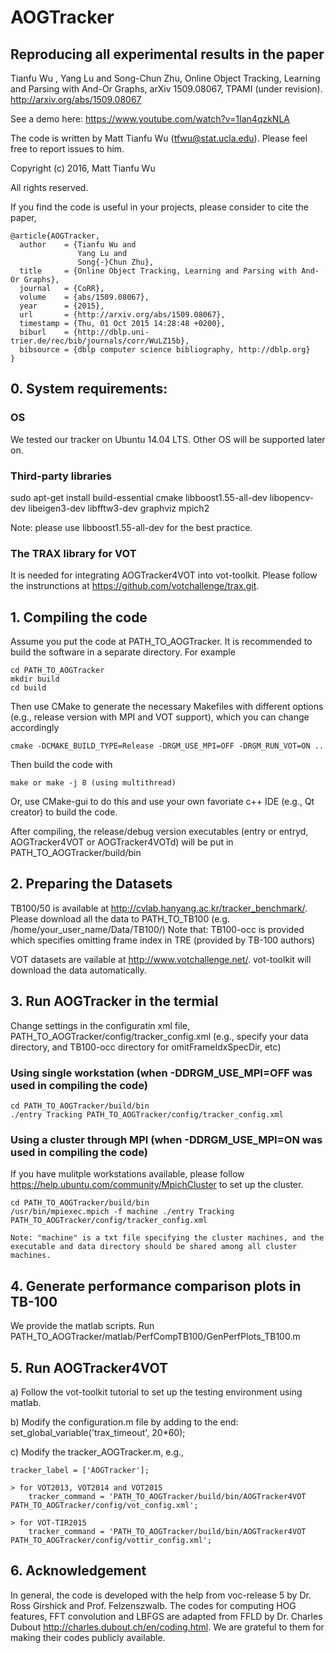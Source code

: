 # AOGTracker 

## Reproducing all experimental results in the paper
Tianfu Wu , Yang Lu and Song-Chun Zhu, Online Object Tracking, Learning and Parsing with And-Or Graphs, arXiv 1509.08067, TPAMI (under revision).  http://arxiv.org/abs/1509.08067

See a demo here: https://www.youtube.com/watch?v=1Ian4qzkNLA

The code is written by Matt Tianfu Wu (tfwu@stat.ucla.edu). Please feel free to report issues to him. 

Copyright (c) 2016, Matt Tianfu Wu

All rights reserved.

If you find the code is useful in your projects, please consider to cite the paper,

	@article{AOGTracker,
	  author    = {Tianfu Wu and
	               Yang Lu and
	               Song{-}Chun Zhu},
	  title     = {Online Object Tracking, Learning and Parsing with And-Or Graphs},
	  journal   = {CoRR},
	  volume    = {abs/1509.08067},
	  year      = {2015},
	  url       = {http://arxiv.org/abs/1509.08067},
	  timestamp = {Thu, 01 Oct 2015 14:28:48 +0200},
	  biburl    = {http://dblp.uni-trier.de/rec/bib/journals/corr/WuLZ15b},
	  bibsource = {dblp computer science bibliography, http://dblp.org}
	}


## 0. System requirements:

### OS
We tested our tracker on Ubuntu 14.04 LTS. Other OS will be supported later on.

### Third-party libraries
sudo apt-get install build-essential cmake libboost1.55-all-dev libopencv-dev libeigen3-dev  libfftw3-dev graphviz mpich2

Note: please use libboost1.55-all-dev for the best practice. 

###  The TRAX library for VOT
It is needed for integrating AOGTracker4VOT into vot-toolkit. Please follow the instrunctions at https://github.com/votchallenge/trax.git.

## 1. Compiling the code
Assume you put the code at PATH_TO_AOGTracker.
It is recommended to build the software in a separate directory. For example

	cd PATH_TO_AOGTracker
	mkdir build
	cd build

Then use CMake to generate the necessary Makefiles with different options (e.g., release version with MPI and VOT support), which you can change accordingly 
	
	cmake -DCMAKE_BUILD_TYPE=Release -DRGM_USE_MPI=OFF -DRGM_RUN_VOT=ON ..

Then build the code with

	make or make -j 8 (using multithread)

Or, use CMake-gui to do this and use your own favoriate c++ IDE (e.g., Qt creator) to build the code.

After compiling, the release/debug version executables (entry or entryd, AOGTracker4VOT or AOGTracker4VOTd) will be put in PATH_TO_AOGTracker/build/bin

## 2. Preparing the Datasets
TB100/50 is available at http://cvlab.hanyang.ac.kr/tracker_benchmark/. Please download all the data to PATH_TO_TB100 (e.g. /home/your_user_name/Data/TB100/)
Note that: TB100-occ is provided which specifies omitting frame index in TRE (provided by TB-100 authors)

VOT datasets are vailable at http://www.votchallenge.net/. vot-toolkit will download the data automatically.

## 3. Run AOGTracker in the termial
Change settings in the configuratin xml file, PATH_TO_AOGTracker/config/tracker_config.xml (e.g., specify your data directory, and TB100-occ directory for omitFrameIdxSpecDir, etc)

### Using single workstation (when -DDRGM_USE_MPI=OFF was used in compiling the code)

	cd PATH_TO_AOGTracker/build/bin
	./entry Tracking PATH_TO_AOGTracker/config/tracker_config.xml

### Using a cluster through MPI  (when -DDRGM_USE_MPI=ON was used in compiling the code)
If you have mulitple workstations available, please follow https://help.ubuntu.com/community/MpichCluster to set up the cluster.
	
	cd PATH_TO_AOGTracker/build/bin
	/usr/bin/mpiexec.mpich -f machine ./entry Tracking PATH_TO_AOGTracker/config/tracker_config.xml

	Note: "machine" is a txt file specifying the cluster machines, and the executable and data directory should be shared among all cluster machines.

## 4. Generate performance comparison plots in TB-100
We provide the matlab scripts. Run PATH_TO_AOGTracker/matlab/PerfCompTB100/GenPerfPlots_TB100.m

## 5. Run AOGTracker4VOT
a) Follow the vot-toolkit tutorial to set up the testing environment using matlab.

b) Modify the configuration.m file by adding to the end: set_global_variable('trax_timeout', 20*60); 

c) Modify the tracker_AOGTracker.m, e.g., 

	tracker_label = ['AOGTracker'];

	> for VOT2013, VOT2014 and VOT2015
		tracker_command = 'PATH_TO_AOGTracker/build/bin/AOGTracker4VOT PATH_TO_AOGTracker/config/vot_config.xml';

	> for VOT-TIR2015
		tracker_command = 'PATH_TO_AOGTracker/build/bin/AOGTracker4VOT PATH_TO_AOGTracker/config/vottir_config.xml';

## 6. Acknowledgement
In general, the code is developed with the help from voc-release 5 by Dr. Ross Girshick and Prof. Felzenszwalb. 
The codes for computing HOG features, FFT convolution and LBFGS are adapted from FFLD by Dr. Charles Dubout <http://charles.dubout.ch/en/coding.html>. We are grateful to them for making their codes publicly available.

